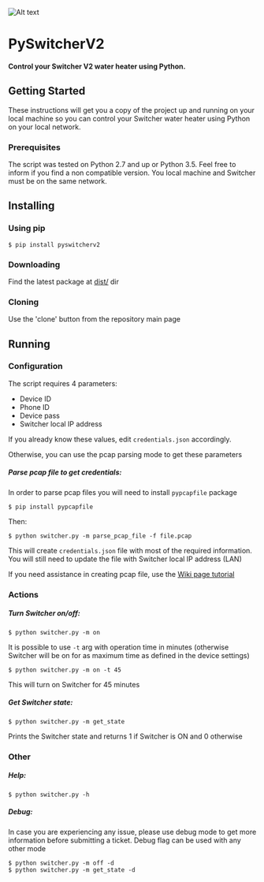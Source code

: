 ![Alt text](https://github.com/sagilo/pyswitcherv2/blob/master/images/switcher.png?raw=true "PySwitcherV2")

# PySwitcherV2
#### Control your Switcher V2 water heater using Python.

## Getting Started
These instructions will get you a copy of the project up and running on your local machine so you can control your Switcher water heater using Python on your local network.

### Prerequisites
The script was tested on Python 2.7 and up or Python 3.5.
Feel free to inform if you find a non compatible version.
You local machine and Switcher must be on the same network.

## Installing
### Using pip

    $ pip install pyswitcherv2

### Downloading
Find the latest package at [dist/](https://github.com/sagilo/pyswitcherv2/tree/master/dist) dir

### Cloning
Use the 'clone' button from the repository main page

## Running
### Configuration
The script requires 4 parameters:
* Device ID
* Phone ID
* Device pass
* Switcher local IP address

If you already know these values, edit `credentials.json` accordingly.

Otherwise, you can use the pcap parsing mode to get these parameters

##### Parse pcap file to get credentials:
In order to parse pcap files you will need to install `pypcapfile` package

    $ pip install pypcapfile

Then:

    $ python switcher.py -m parse_pcap_file -f file.pcap

This will create `credentials.json` file with most of the required information.  
You will still need to update the file with Switcher local IP address (LAN)

If you need assistance in creating pcap file, use the [Wiki page tutorial](https://github.com/sagilo/pyswitcherv2/wiki/Capturing-pcap-file-using-Android-device)

### Actions
##### Turn Switcher on/off:

    $ python switcher.py -m on

It is possible to use `-t` arg with operation time in minutes (otherwise Switcher will be on for as maximum time as defined in the device settings)

    $ python switcher.py -m on -t 45   
 
This will turn on Switcher for 45 minutes

##### Get Switcher state:

    $ python switcher.py -m get_state
    
Prints the Switcher state and returns 1 if Switcher is ON and 0 otherwise

### Other
##### Help:

    $ python switcher.py -h
    
##### Debug:
In case you are experiencing any issue, please use debug mode to get more information before submitting a ticket.
Debug flag can be used with any other mode

    $ python switcher.py -m off -d
    $ python switcher.py -m get_state -d
